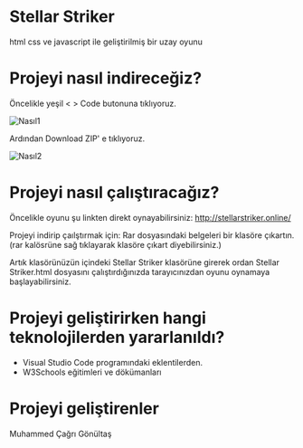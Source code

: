 # Stellar Striker
 html css ve javascript ile geliştirilmiş bir uzay oyunu
# Projeyi nasıl indireceğiz?
Öncelikle yeşil < > Code butonuna tıklıyoruz.

![Nasıl1](https://github.com/cagrigonultas/Stellar-Striker/assets/91600415/36471306-f53d-4e68-af38-832542c6824b)

Ardından Download ZIP' e tıklıyoruz.

![Nasıl2](https://github.com/cagrigonultas/Stellar-Striker/assets/91600415/5f9a1ed5-c017-4148-af47-50d8a0355c7d)

# Projeyi nasıl çalıştıracağız?
Öncelikle oyunu şu linkten direkt oynayabilirsiniz: http://stellarstriker.online/

Projeyi indirip çaılştırmak için:
Rar dosyasındaki belgeleri bir klasöre çıkartın. (rar kalösrüne sağ tıklayarak klasöre çıkart diyebilirsiniz.)

Artık klasörünüzün içindeki Stellar Striker klasörüne girerek ordan Stellar Striker.html dosyasını çalıştırdığınızda tarayıcınızdan oyunu oynamaya başlayabilirsiniz.

# Projeyi geliştirirken hangi teknolojilerden yararlanıldı?

* Visual Studio Code programındaki eklentilerden.
* W3Schools eğitimleri ve dökümanları

# Projeyi geliştirenler
Muhammed Çağrı Gönültaş
